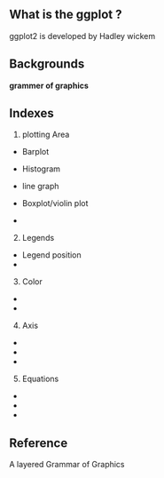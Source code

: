 ## What is the ggplot ?

ggplot2 is developed by Hadley wickem


## Backgrounds

**grammer of graphics**


## Indexes

1. plotting Area

 + Barplot

 + Histogram

 + line graph

 + Boxplot/violin plot

 +

2. Legends

 + Legend position
 + 

3. Color

 +
 +

4. Axis

 +
 +
 +

5. Equations

 +
 +
 +


## Reference 

A layered Grammar of Graphics
